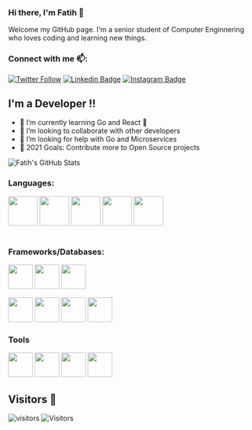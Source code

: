 
<!--
**fatihsezgin/fatihsezgin** is a ✨ _special_ ✨ repository because its `README.md` (this file) appears on your GitHub profile.

Here are some ideas to get you started:

- 🔭 I’m currently working on ...
- 🌱 I’m currently learning ...
- 👯 I’m looking to collaborate on ...
- 🤔 I’m looking for help with ...
- 💬 Ask me about ...
- 📫 How to reach me: ...
- 😄 Pronouns: ...
- ⚡ Fun fact: ...
-->
### Hi there, I'm Fatih  👋

Welcome my GitHub page. I'm a senior student of Computer Enginnering who loves coding and learning new things.

### Connect with me 📫:

[![Twitter Follow](https://img.shields.io/twitter/follow/FatihSezgin?color=1DA1F2&logo=twitter&style=for-the-badge)](https://twitter.com/FatihSzgn1)
[![Linkedin Badge](https://img.shields.io/twitter/url?color=lightblue&label=FatihSezgin&logo=linkedin&logoColor=lightblue&style=for-the-badge&url=https%3A%2F%2Fwww.linkedin.com%2Fin%2FFatihSezgin)](https://www.linkedin.com/in/fatih-sezgin-74ab2b181/)
[![Instagram Badge](https://img.shields.io/twitter/url?color=purple&label=FatihSezgin&logo=instagram&logoColor=purple&style=for-the-badge&url=https%3A%2F%2Fwww.instagram.com%2Ffatihsezgin1)](https://instagram.com/fatihsezgin1/)


## I'm a Developer !!

- 🌱 I’m currently learning Go and React 🤣
- 👯 I’m looking to collaborate with other developers
- 🤔 I’m looking for help with Go and Microservices
- 🥅 2021 Goals: Contribute more to Open Source projects

![Fatih's GitHub Stats](https://github-readme-stats.vercel.app/api?username=fatihsezgin&show_icons=true&theme=blue-green)


### Languages:

<code><a href="https://www.java.com/" target="_blank"><img height="60" src="https://cdn.worldvectorlogo.com/logos/java.svg"></a></code>
<code><a href="https://www.javascript.com/" target="_blank"><img height="60" src="https://cdn.worldvectorlogo.com/logos/javascript.svg"></a></code>
<code><a href="https://nodejs.org" target="_blank"><img height="60" src="https://cdn.worldvectorlogo.com/logos/nodejs.svg"></a></code>
<code><a href="https://python.org" target="_blank"><img height="60" src="https://www.vectorlogo.zone/logos/python/python-horizontal.svg"></a></code>
<code><a href="https://https://www.gnu.org/software/bash/" target="_blank"><img height="60" src="https://www.vectorlogo.zone/logos/gnu_bash/gnu_bash-official.svg"></a></code>
<br />
<br />

### Frameworks/Databases:

<code><a href="https://www.opencv.org/" target="_blank"><img height="50" src="https://www.vectorlogo.zone/logos/opencv/opencv-ar21.svg"></a></code>
<code><a href="https://www.numpy.org/" target="_blank"><img height="50" src="https://user-images.githubusercontent.com/50221806/86498193-96dbe380-bd39-11ea-8adf-35606778f6a9.png"></a></code>
<code><a href="https://pandas.pydata.org/" target="_blank"><img height="50" src="https://upload.wikimedia.org/wikipedia/commons/e/ed/Pandas_logo.svg"></a></code>

<code><a href="https://www.sqlite.org/index.html" target="_blank"><img height="50" src="https://www.vectorlogo.zone/logos/sqlite/sqlite-ar21.svg"></a></code>
<code><a href="https://www.postgresql.org/" target="_blank"><img height="50" src="https://www.vectorlogo.zone/logos/postgresql/postgresql-ar21.svg"></a></code>
<code><a href="https://www.mongodb.com" target="_blank"><img height="50" src="https://www.vectorlogo.zone/logos/mongodb/mongodb-ar21.svg"></a></code>
<code><a href="https://www.mysql.org/" target="_blank"><img height="50" src="https://www.vectorlogo.zone/logos/mysql/mysql-horizontal.svg"></a></code> 

### Tools

<code><a href="https://code.visualstudio.com" target="_blank"><img height="50" src="https://www.vectorlogo.zone/logos/visualstudio_code/visualstudio_code-ar21.svg"></a></code> 
<code><a href="https://www.jetbrains.com/" target="_blank"><img height="50" src="https://www.vectorlogo.zone/logos/jetbrains/jetbrains-ar21.svg"></a></code> 
<code><a href="https://git-scm.com/" target="_blank"><img height="50" src="https://www.vectorlogo.zone/logos/git-scm/git-scm-ar21.svg"></a></code>
<code><a href="https://www.vim.org/" target="_blank"><img height="50" src="https://www.vectorlogo.zone/logos/vim/vim-ar21.svg"></a></code> 


## Visitors 💬
 ![visitors](https://img.shields.io/badge/dynamic/json?color=informational&label=visitor%20count&query=value&url=https%3A%2F%2Fapi.countapi.xyz%2Fhit%2Ffatihsezgin.fatihsezgin%2Freadme)
![Visitors](https://komarev.com/ghpvc/?username=fatihsezgin&color=brightgreen)
